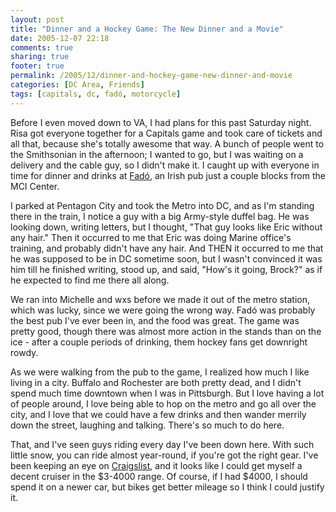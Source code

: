 ```yaml
---
layout: post
title: "Dinner and a Hockey Game: The New Dinner and a Movie"
date: 2005-12-07 22:18
comments: true
sharing: true
footer: true
permalink: /2005/12/dinner-and-hockey-game-new-dinner-and-movie
categories: [DC Area, Friends]
tags: [capitals, dc, fadó, motorcycle]
---
```

Before I even moved down to VA, I had plans for this past Saturday night.  Risa got everyone together for a Capitals game and took care of tickets and all that, because she's totally awesome that way.  A bunch of people went to the Smithsonian in the afternoon; I wanted to go, but I was waiting on a delivery and the cable guy, so I didn't make it.  I caught up with everyone in time for dinner and drinks at <a href="http://www.fadoirishpub.com/fado_pub_main.php?city=washington">Fadó</a>, an Irish pub just a couple blocks from the MCI Center.

I parked at Pentagon City and took the Metro into DC, and as I'm standing there in the train, I notice a guy with a big Army-style duffel bag.  He was looking down, writing letters, but I thought, "That guy looks like Eric without any hair."  Then it occurred to me that Eric was doing Marine office's training, and probably didn't have any hair.  And THEN it occurred to me that he was supposed to be in DC sometime soon, but I wasn't convinced it was him till he finished writing, stood up, and said, "How's it going, Brock?" as if he expected to find me there all along.

We ran into Michelle and wxs before we made it out of the metro station, which was lucky, since we were going the wrong way.  Fadó was probably the best pub I've ever been in, and the food was great.  The game was pretty good, though there was almost more action in the stands than on the ice - after a couple periods of drinking, them hockey fans get downright rowdy.

As we were walking from the pub to the game, I realized how much I like living in a city.  Buffalo and Rochester are both pretty dead, and I didn't spend much time downtown when I was in Pittsburgh.  But I love having a lot of people around, I love being able to hop on the metro and go all over the city, and I love that we could have a few drinks and then wander merrily down the street, laughing and talking.  There's so much to do here.

That, and I've seen guys riding every day I've been down here.  With such little snow, you can ride almost year-round, if you're got the right gear.  I've been keeping an eye on <a href="http://washingtondc.craigslist.com/mcy/">Craigslist</a>, and it looks like I could get myself a decent cruiser in the $3-4000 range.  Of course, if I had $4000, I should spend it on a newer car, but bikes get better mileage so I think I could justify it.
